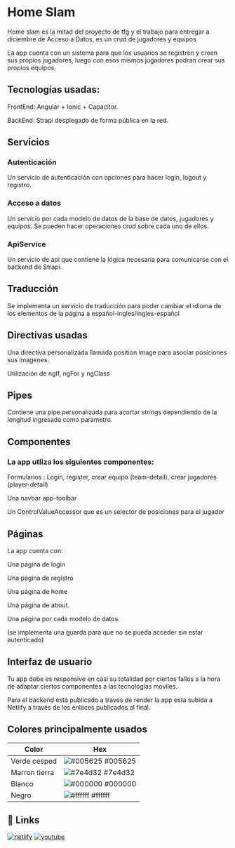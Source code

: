 # Home Slam

Home slam es la mitad del proyecto de tfg y el trabajo para entregar a diciembre de Acceso a Datos, es un crud de jugadores y equipos

La app cuenta con un sistema para que los usuarios se registren y creen sus propios jugadores, luego con esos mismos jugadores podran crear sus propios equipos.


## Tecnologías usadas:

FrontEnd: 
Angular + Ionic + Capacitor.

BackEnd:
Strapi desplegado de forma pública en la red.

## Servicios
### Autenticación

Un servicio de autenticación con opciones para hacer login, logout y registro.
### Acceso a datos
Un servicio por cada modelo de datos de la base de datos, jugadores y equipos. Se pueden hacer operaciones crud sobre cada uno de ellos.

### ApiService
Un servicio de api que contiene la lógica necesaria para comunicarse con el backend de Strapi.

## Traducción
Se implementa un servicio de traducción para poder cambiar el idioma de los elementos de la página a español-ingles/ingles-español

## Directivas usadas
Una directiva personalizada llamada position image para asociar posiciones sus imagenes.

Utilización de ngIf, ngFor y ngClass

## Pipes

Contiene una pipe personalizada para acortar strings dependiendo de la longitud ingresada como parametro.

## Componentes

### La app utliza los siguientes componentes:

Formularios : Login, register, crear equipo (team-detail), crear jugadores (player-detail)

Una navbar app-toolbar

Un ControlValueAccessor que es un selector de posiciones para el jugador

## Páginas

La app cuenta con:

Una página de login

Una página de registro

Una página de home

Una página de about.

Una página por cada modelo de datos.

(se implementa una guarda para que no se pueda acceder sin estar autenticado)

## Interfaz de usuario
Tu app debe es responsive en casi su totalidad por ciertos fallos a la hora de adaptar ciertos componentes a las tecnologías moviles.




Para el backend está publicado a traves de render la app esta subida a Netlify a través de los enlaces publicados al final.

## Colores principalmente usados

| Color             | Hex                                                                |
| ----------------- | ------------------------------------------------------------------ |
| Verde cesped | ![#005625](https://via.placeholder.com/10/005625?text=+) #005625 |
| Marron tierra | ![#7e4d32](https://via.placeholder.com/10/7e4d32?text=+) #7e4d32 |
| Blanco | ![#000000](https://via.placeholder.com/10/000000?text=+) #000000 |
| Negro | ![#ffffff](https://via.placeholder.com/10/ffffff?text=+) #ffffff |


## 🔗 Links
[![netlify](https://images.crunchbase.com/image/upload/c_lpad,f_auto,q_auto:eco,dpr_1/qbmz3pgveogtv7np8zyu)](https://homeslam.netlify.app/)
[![youtube](https://cdn-icons-png.flaticon.com/256/1384/1384060.png)](https://www.youtube.com/watch?v=UnUmfdLU940)
